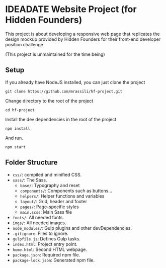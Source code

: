 # IDEADATE Website Project (for Hidden Founders)

This project is about developing a responsive web page that replicates the design mockup provided by Hidden Founders for their front-end developer position challenge

(This project is unmaintained for the time being)

## Setup

If you already have NodeJS installed, you can just clone the project
```
git clone https://github.com/mrassili/hf-project.git
```
Change directory to the root of the project
```
cd hf-project
```
Install the dev dependencies in the root of the project
```
npm install
```
And run.
```
npm start
```

## Folder Structure

- `css/`: compiled and minified CSS.
- `sass/`: The Sass.
  - `base/`: Typography and reset
  - `components/`: Components such as buttons...
  - `helpers/`: Helper functions and variables
  - `layout/`: Grid, header and footer
  - `pages/`: Page-specific styles
  - `main.scss`: Main Sass file
- `fonts/`: All needed fonts.
- `imgs/`: All needed images.
- `node_modules/`: Gulp plugins and other devDependencies.
- `.gitignore`: Files to ignore.
- `gulpfile.js`: Defines Gulp tasks.
- `index.html`: Project entry point.
- `home.html`: Second HTML webpage.
- `package.json`: Required npm file.
- `package-lock.json`: Generated npm file.
